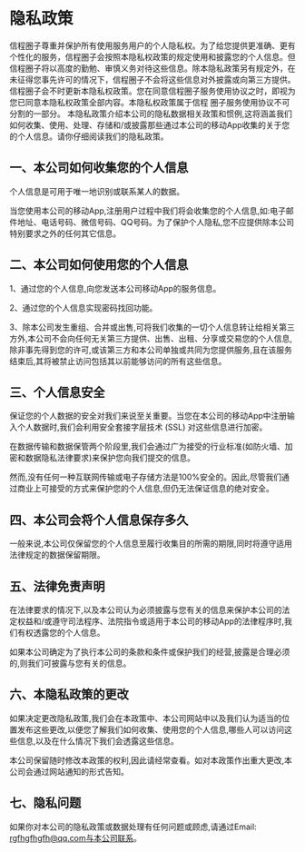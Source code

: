 隐私政策
=======
信程圈子尊重并保护所有使用服务用户的个人隐私权。为了给您提供更准确、更有个性化的服务，信程圈子会按照本隐私权政策的规定使用和披露您的个人信息。但信程圈子将以高度的勤勉、审慎义务对待这些信息。除本隐私政策另有规定外，在未征得您事先许可的情况下，信程圈子不会将这些信息对外披露或向第三方提供。信程圈子会不时更新本隐私权政策。您在同意信程圈子服务使用协议之时，即视为您已同意本隐私权政策全部内容。本隐私权政策属于信程
圈子服务使用协议不可分割的一部分。
本隐私政策介绍本公司的隐私数据相关政策和惯例,这将涵盖我们如何收集、使用、处理、存储和/或披露那些通过本公司的移动App收集的关于您的个人信息。请你仔细阅读我们的隐私政策。

一、本公司如何收集您的个人信息
----
个人信息是可用于唯一地识别或联系某人的数据。

当您使用本公司的移动App,注册用户过程中我们将会收集您的个人信息,如:电子邮件地址、电话号码、微信号码、QQ号码。为了保护个人隐私,您不应提供除本公司特别要求之外的任何其它信息。

二、本公司如何使用您的个人信息
----
1、通过您的个人信息,向您发送本公司移动App的服务信息。

2、通过您的个人信息实现密码找回功能。

3、除本公司发生重组、合并或出售,可将我们收集的一切个人信息转让给相关第三方外,本公司不会向任何无关第三方提供、出售、出租、分享或交易您的个人信息,除非事先得到您的许可,或该第三方和本公司单独或共同为您提供服务,且在该服务结束后,其将被禁止访问包括其以前能够访问的所有这些信息。

三、个人信息安全
----
保证您的个人数据的安全对我们来说至关重要。当您在本公司的移动App中注册输入个人数据时,我们会利用安全套接字层技术 (SSL) 对这些信息进行加密。

在数据传输和数据保管两个阶段里,我们会通过广为接受的行业标准(如防火墙、加密和数据隐私法律要求)来保护您向我们提交的信息。

然而,没有任何一种互联网传输或电子存储方法是100%安全的。因此,尽管我们通过商业上可接受的方式来保护您的个人信息,但仍无法保证信息的绝对安全。

四、本公司会将个人信息保存多久
----
一般来说,本公司仅保留您的个人信息至履行收集目的所需的期限,同时将遵守适用法律规定的数据保留期限。

五、法律免责声明
----
在法律要求的情况下,以及本公司认为必须披露与您有关的信息来保护本公司的法定权益和/或遵守司法程序、法院指令或适用于本公司的移动App的法律程序时,我们有权透露您的个人信息。

如果本公司确定为了执行本公司的条款和条件或保护我们的经营,披露是合理必须的,则我们可披露与您有关的信息。

六、本隐私政策的更改
----
如果决定更改隐私政策,我们会在本政策中、本公司网站中以及我们认为适当的位置发布这些更改,以便您了解我们如何收集、使用您的个人信息,哪些人可以访问这些信息,以及在什么情况下我们会透露这些信息。

本公司保留随时修改本政策的权利,因此请经常查看。如对本政策作出重大更改,本公司会通过网站通知的形式告知。

七、隐私问题
----
如果你对本公司的隐私政策或数据处理有任何问题或顾虑,请通过Email: rgfhgfhgfh@qq.com与本公司联系。
